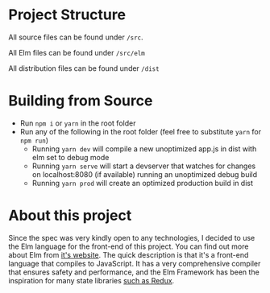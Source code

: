 # Project Structure  

All source files can be found under `/src`. 

All Elm files can be found under `/src/elm`

All distribution files can be found under `/dist`  
  
# Building from Source

* Run `npm i` or `yarn` in the root folder
* Run any of the following in the root folder (feel free to substitute `yarn` for `npm run`)
	* Running `yarn dev` will compile a new unoptimized app.js in dist with elm set to debug mode
	* Running `yarn serve` will start a devserver that watches for changes on localhost:8080 (if available) running an unoptimized debug build
	* Running `yarn prod` will create an optimized production build in dist

# About this project

Since the spec was very kindly open to any technologies, I decided to use the Elm language for the front-end of this project. You can find out more about Elm from [it's website](https://elm-lang.org/). The quick description is that it's a front-end language that compiles to JavaScript. It has a very comprehensive compiler that ensures safety and performance, and the Elm Framework has been the inspiration for many state libraries [such as Redux](https://redux.js.org/introduction/prior-art/#elm).